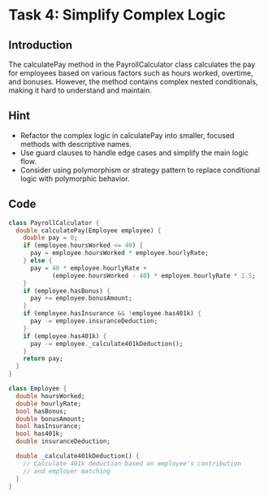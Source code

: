 # Task 4: Simplify Complex Logic

## Introduction

The calculatePay method in the PayrollCalculator class calculates the pay for employees based on various factors such as hours worked, overtime, and bonuses. However, the method contains complex nested conditionals, making it hard to understand and maintain.

## Hint

- Refactor the complex logic in calculatePay into smaller, focused methods with descriptive names.
- Use guard clauses to handle edge cases and simplify the main logic flow.
- Consider using polymorphism or strategy pattern to replace conditional logic with polymorphic behavior.

## Code

```dart
class PayrollCalculator {
  double calculatePay(Employee employee) {
    double pay = 0;
    if (employee.hoursWorked <= 40) {
      pay = employee.hoursWorked * employee.hourlyRate;
    } else {
      pay = 40 * employee.hourlyRate +
            (employee.hoursWorked - 40) * employee.hourlyRate * 1.5;
    }
    if (employee.hasBonus) {
      pay += employee.bonusAmount;
    }
    if (employee.hasInsurance && !employee.has401k) {
      pay -= employee.insuranceDeduction;
    }
    if (employee.has401k) {
      pay -= employee._calculate401kDeduction();
    }
    return pay;
  }
}

class Employee {
  double hoursWorked;
  double hourlyRate;
  bool hasBonus;
  double bonusAmount;
  bool hasInsurance;
  bool has401k;
  double insuranceDeduction;

  double _calculate401kDeduction() {
    // Calculate 401k deduction based on employee's contribution
    // and employer matching
  }
}
```

